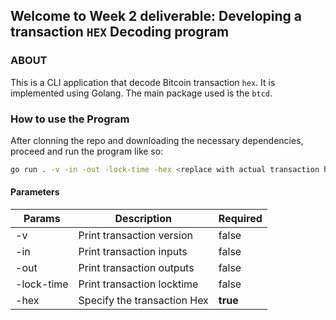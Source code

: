 ## Welcome to Week 2 deliverable: Developing a transaction `HEX` Decoding program

### ABOUT
This is a CLI application that decode Bitcoin transaction `hex`. It is implemented using Golang. The main package used is the `btcd`. 

### How to use the Program
After clonning the repo and downloading the necessary dependencies, proceed and run the program like so:

```bash
go run . -v -in -out -lock-time -hex <replace with actual transaction hex>
```

#### Parameters

| Params | Description | Required |
|--------|-------------|----------|
| -v     | Print transaction version | false |
| -in    | Print transaction inputs | false |
| -out   | Print transaction outputs | false |
| -lock-time | Print transaction locktime | false |
| -hex   | Specify the transaction Hex | **true** |